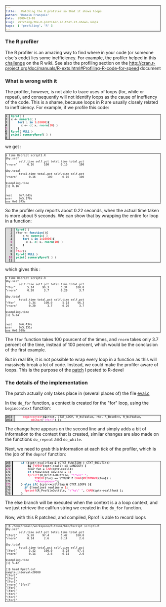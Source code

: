 ```yaml
---
title:   Patching the R profiler so that it shows loops
author: "Romain François"
date:  2009-03-03
slug:  Patching-the-R-profiler-so-that-it-shows-loops
tags:  [ "profiling", "R" ]
---
```

<div class="post-content">
<style>
pre{ 
font-size: xx-small !important; 
border: 1px solid black; 
}
</style>
<h3>The R profiler</h3>

<p>The R profiler is an amazing way to find where in your code (or someone else's code) lies some inefficiency. For example, the profiler helped in this <a href="http://wiki.r-project.org/rwiki/doku.php?id=tips:programming:code_optim2&amp;s=challenge">challenge</a> on the R wiki. See also the profiling section on the <a href="Writing%20R%20Extensions">http://cran.r-project.org/doc/manuals/R-exts.html#Profiling-R-code-for-speed</a> document</p>

<h3>What is wrong with it</h3>

<p>The profiler, however, is not able to trace uses of loops (for, while or repeat), and consequently will not identify loops as the cause of ineffiency of the code. This is a shame, because loops in R are usually closely related to inefficiency. For example, if we profile this code: </p>

<pre><font color="#000000"><span style="background:#dbdbdb; border-right:solid 2px black; margin-right:5px; "><font color="#000000">1 </font></span><font color="#009966"><strong>Rprof</strong></font>( )
<span style="background:#dbdbdb; border-right:solid 2px black; margin-right:5px; "><font color="#000000">2 </font></span>x <font color="#000000"><strong>&lt;-</strong></font> <font color="#009966"><strong>numeric</strong></font>( )
<span style="background:#dbdbdb; border-right:solid 2px black; margin-right:5px; "><font color="#000000">3 </font></span>    <font color="#006699"><strong>for</strong></font>( i <font color="#006699"><strong>in</strong></font> <font color="#ff0000">1</font><font color="#000000"><strong>:</strong></font><font color="#ff0000">10000</font>)<font color="#000000"><strong>{</strong></font>
<span style="background:#dbdbdb; border-right:solid 2px black; margin-right:5px; "><font color="#000000">4 </font></span>      x <font color="#000000"><strong>&lt;-</strong></font> <font color="#009966"><strong>c</strong></font>( x, <font color="#009966"><strong>rnorm</strong></font>(<font color="#ff0000">10</font>) )
<span style="background:#dbdbdb; border-right:solid 2px black; margin-right:5px; "><font color="#990066">5 </font></span>    <font color="#000000"><strong>}</strong></font>
<span style="background:#dbdbdb; border-right:solid 2px black; margin-right:5px; "><font color="#000000">6 </font></span><font color="#009966"><strong>Rprof</strong></font>( <font color="#006699"><strong>NULL</strong></font> )
<span style="background:#dbdbdb; border-right:solid 2px black; margin-right:5px; "><font color="#000000">7 </font></span><font color="#009966"><strong>print</strong></font>( <font color="#009966"><strong>summaryRprof</strong></font>( ) )
<span style="background:#dbdbdb; border-right:solid 2px black; margin-right:5px; "><font color="#000000">8 </font></span>
</font></pre>

we get : 

<pre>
$ time Rscript script1.R 
$by.self
        self.time self.pct total.time total.pct
"rnorm"      0.16      100       0.16       100

$by.total
        total.time total.pct self.time self.pct
"rnorm"       0.16       100      0.16      100

$sampling.time
[1] 0.16


real	0m7.043s
user	0m5.170s
sys	0m0.675s
</pre>

<p>So the profiler only reports about 0.22 seconds, when the actual time taken is more about 5 seconds. We can show that by wrapping the entire for loop in a function: </p>

<pre><font color="#000000"><span style="background:#dbdbdb; border-right:solid 2px black; margin-right:5px; "><font color="#000000">   1 </font></span><font color="#009966"><strong>Rprof</strong></font>( )
<span style="background:#dbdbdb; border-right:solid 2px black; margin-right:5px; "><font color="#000000">   2 </font></span>ffor <font color="#000000"><strong>&lt;-</strong></font> <font color="#006699"><strong>function</strong></font>()<font color="#000000"><strong>{</strong></font>
<span style="background:#dbdbdb; border-right:solid 2px black; margin-right:5px; "><font color="#000000">   3 </font></span>    x <font color="#000000"><strong>&lt;-</strong></font> <font color="#009966"><strong>numeric</strong></font>( )
<span style="background:#dbdbdb; border-right:solid 2px black; margin-right:5px; "><font color="#000000">   4 </font></span>    <font color="#006699"><strong>for</strong></font>( i <font color="#006699"><strong>in</strong></font> <font color="#ff0000">1</font><font color="#000000"><strong>:</strong></font><font color="#ff0000">10000</font>)<font color="#000000"><strong>{</strong></font>
<span style="background:#dbdbdb; border-right:solid 2px black; margin-right:5px; "><font color="#990066">   5 </font></span>      x <font color="#000000"><strong>&lt;-</strong></font> <font color="#009966"><strong>c</strong></font>( x, <font color="#009966"><strong>rnorm</strong></font>(<font color="#ff0000">10</font>) )
<span style="background:#dbdbdb; border-right:solid 2px black; margin-right:5px; "><font color="#000000">   6 </font></span>    <font color="#000000"><strong>}</strong></font>
<span style="background:#dbdbdb; border-right:solid 2px black; margin-right:5px; "><font color="#000000">   7 </font></span><font color="#000000"><strong>}</strong></font> 
<span style="background:#dbdbdb; border-right:solid 2px black; margin-right:5px; "><font color="#000000">   8 </font></span><font color="#ff0033">ffor</font>()
<span style="background:#dbdbdb; border-right:solid 2px black; margin-right:5px; "><font color="#000000">   9 </font></span><font color="#009966"><strong>Rprof</strong></font>( <font color="#006699"><strong>NULL</strong></font> )
<span style="background:#dbdbdb; border-right:solid 2px black; margin-right:5px; "><font color="#990066">  10 </font></span><font color="#009966"><strong>print</strong></font>( <font color="#009966"><strong>summaryRprof</strong></font>( ) )
<span style="background:#dbdbdb; border-right:solid 2px black; margin-right:5px; "><font color="#000000">  11 </font></span>
</font></pre>

<p>which gives this :</p>

<pre>
$ time Rscript script2.R 
$by.self
        self.time self.pct total.time total.pct
"ffor"       5.14     96.3       5.34     100.0
"rnorm"      0.20      3.7       0.20       3.7

$by.total
        total.time total.pct self.time self.pct
"ffor"        5.34     100.0      5.14     96.3
"rnorm"       0.20       3.7      0.20      3.7

$sampling.time
[1] 5.34


real	0m6.434s
user	0m5.151s
sys	0m0.698s
</pre>

<p>The <code>ffor</code> function takes 100 pourcent of the times, and <code>rnorm</code> takes only 3.7 percent of the time, instead of 100 percent, which would be the conclusion of the first example.</p>

<p>But in real life, it is not possible to wrap every loop in a function as this will massively break a lot of code. Instead, we could make the profiler aware of loops. This is the purpose of the <a href="http://www.nabble.com/profiler-and-loops-td22307982.html">patch</a> I posted to R-devel</p>

<h3>The details of the implementation</h3>

<p>The patch actually only takes place in (several places of) the file <a href="https://svn.r-project.org/R/trunk/src/main/eval.c">eval.c</a></p>

<p>In the <code>do_for</code> function, a context is created for the "for" loop, using the <code>begincontext</code> function: </p>

<pre><font color="#000000"><span style="background:#dbdbdb; border-right:solid 2px black; margin-right:5px; "><font color="#000000">1033 </font></span>    <font color="#ff0033">begincontext</font><font color="#000000"><strong>(</strong></font><font color="#000000"><strong>&amp;</strong></font>cntxt<font color="#000000"><strong>,</strong></font> CTXT_LOOP<font color="#000000"><strong>,</strong></font> R_NilValue<font color="#000000"><strong>,</strong></font> rho<font color="#000000"><strong>,</strong></font> R_BaseEnv<font color="#000000"><strong>,</strong></font> R_NilValue<font color="#000000"><strong>,</strong></font>
<span style="background:#dbdbdb; border-right:solid 2px black; margin-right:5px; "><font color="#000000">1034 </font></span>         <font color="#ff0033">mkChar</font><font color="#000000"><strong>(</strong></font><font color="#ff00cc">"</font><font color="#ff00cc">[for]</font><font color="#ff00cc">"</font><font color="#000000"><strong>)</strong></font> <font color="#000000"><strong>)</strong></font><font color="#000000"><strong>;</strong></font>
</font></pre>

<p>The change here appears on the second line and simply adds a bit of information to the context that is created, similar changes are also made on the functions <code>do_repeat</code> and <code>do_while</code>.</p>

<p>Next, we need to grab this information at each tick of the profiler, which is the job of the <code>doprof</code> function: </p>

<pre><font color="#000000"><span style="background:#dbdbdb; border-right:solid 2px black; margin-right:5px; "><font color="#000000">168 </font></span>    <font color="#006699"><strong>if</strong></font> <font color="#000000"><strong>(</strong></font><font color="#000000"><strong>(</strong></font>cptr<font color="#000000"><strong>-</strong></font><font color="#000000"><strong>&gt;</strong></font>callflag <font color="#000000"><strong>&amp;</strong></font> <font color="#000000"><strong>(</strong></font>CTXT_FUNCTION <font color="#000000"><strong>|</strong></font> CTXT_BUILTIN<font color="#000000"><strong>)</strong></font><font color="#000000"><strong>)</strong></font>
<span style="background:#dbdbdb; border-right:solid 2px black; margin-right:5px; "><font color="#000000">169 </font></span>        <font color="#000000"><strong>&amp;</strong></font><font color="#000000"><strong>&amp;</strong></font> <font color="#ff0033">TYPEOF</font><font color="#000000"><strong>(</strong></font>cptr<font color="#000000"><strong>-</strong></font><font color="#000000"><strong>&gt;</strong></font>call<font color="#000000"><strong>)</strong></font> <font color="#000000"><strong>=</strong></font><font color="#000000"><strong>=</strong></font> LANGSXP<font color="#000000"><strong>)</strong></font> <font color="#000000"><strong>{</strong></font>
<span style="background:#dbdbdb; border-right:solid 2px black; margin-right:5px; "><font color="#990066">170 </font></span>        SEXP fun <font color="#000000"><strong>=</strong></font> <font color="#ff0033">CAR</font><font color="#000000"><strong>(</strong></font>cptr<font color="#000000"><strong>-</strong></font><font color="#000000"><strong>&gt;</strong></font>call<font color="#000000"><strong>)</strong></font><font color="#000000"><strong>;</strong></font>
<span style="background:#dbdbdb; border-right:solid 2px black; margin-right:5px; "><font color="#000000">171 </font></span>        <font color="#006699"><strong>if</strong></font> <font color="#000000"><strong>(</strong></font><font color="#000000"><strong>!</strong></font>newline<font color="#000000"><strong>)</strong></font> newline <font color="#000000"><strong>=</strong></font> <font color="#ff0000">1</font><font color="#000000"><strong>;</strong></font>
<span style="background:#dbdbdb; border-right:solid 2px black; margin-right:5px; "><font color="#000000">172 </font></span>        <font color="#ff0033">fprintf</font><font color="#000000"><strong>(</strong></font>R_ProfileOutfile<font color="#000000"><strong>,</strong></font> <font color="#ff00cc">"</font><font color="#ff00cc">\"%s\"</font><font color="#ff00cc"> </font><font color="#ff00cc">"</font><font color="#000000"><strong>,</strong></font>
<span style="background:#dbdbdb; border-right:solid 2px black; margin-right:5px; "><font color="#000000">173 </font></span>            <font color="#ff0033">TYPEOF</font><font color="#000000"><strong>(</strong></font>fun<font color="#000000"><strong>)</strong></font> <font color="#000000"><strong>=</strong></font><font color="#000000"><strong>=</strong></font> SYMSXP <font color="#000000"><strong>?</strong></font> <font color="#ff0033">CHAR</font><font color="#000000"><strong>(</strong></font><font color="#ff0033">PRINTNAME</font><font color="#000000"><strong>(</strong></font>fun<font color="#000000"><strong>)</strong></font><font color="#000000"><strong>)</strong></font> <font color="#000000"><strong>:</strong></font>
<span style="background:#dbdbdb; border-right:solid 2px black; margin-right:5px; "><font color="#000000">174 </font></span>            <font color="#ff00cc">"</font><font color="#ff00cc">&lt;Anonymous&gt;</font><font color="#ff00cc">"</font><font color="#000000"><strong>)</strong></font><font color="#000000"><strong>;</strong></font>
<span style="background:#dbdbdb; border-right:solid 2px black; margin-right:5px; "><font color="#990066">175 </font></span>    <font color="#000000"><strong>}</strong></font> <font color="#006699"><strong>else</strong></font> <font color="#006699"><strong>if</strong></font><font color="#000000"><strong>(</strong></font> <font color="#000000"><strong>(</strong></font>cptr<font color="#000000"><strong>-</strong></font><font color="#000000"><strong>&gt;</strong></font>callflag <font color="#000000"><strong>&amp;</strong></font> CTXT_LOOP<font color="#000000"><strong>)</strong></font> <font color="#000000"><strong>)</strong></font><font color="#000000"><strong>{</strong></font>
<span style="background:#dbdbdb; border-right:solid 2px black; margin-right:5px; "><font color="#000000">176 </font></span>      <font color="#006699"><strong>if</strong></font> <font color="#000000"><strong>(</strong></font><font color="#000000"><strong>!</strong></font>newline<font color="#000000"><strong>)</strong></font> newline <font color="#000000"><strong>=</strong></font> <font color="#ff0000">1</font><font color="#000000"><strong>;</strong></font>
<span style="background:#dbdbdb; border-right:solid 2px black; margin-right:5px; "><font color="#000000">177 </font></span>      <font color="#ff0033">fprintf</font><font color="#000000"><strong>(</strong></font>R_ProfileOutfile<font color="#000000"><strong>,</strong></font> <font color="#ff00cc">"</font><font color="#ff00cc">\"%s\"</font><font color="#ff00cc"> </font><font color="#ff00cc">"</font><font color="#000000"><strong>,</strong></font> <font color="#ff0033">CHAR</font><font color="#000000"><strong>(</strong></font>cptr<font color="#000000"><strong>-</strong></font><font color="#000000"><strong>&gt;</strong></font>callfun<font color="#000000"><strong>)</strong></font> <font color="#000000"><strong>)</strong></font><font color="#000000"><strong>;</strong></font>  
<span style="background:#dbdbdb; border-right:solid 2px black; margin-right:5px; "><font color="#000000">178 </font></span>    <font color="#000000"><strong>}</strong></font>
</font></pre>

<p>The else branch will be executed when the context is a a loop context, and we just retrieve the callfun string we created in the <code>do_for</code> function. </p>

<p>Now, with this R patched, and compiled, Rprof is able to record loops</p>

<pre>
[]$ /home/romain/workspace/R-trunk/bin/Rscript script1.R
$by.self
        self.time self.pct total.time total.pct
"[for]"      5.28     97.4       5.42     100.0
"rnorm"      0.14      2.6       0.14       2.6

$by.total
        total.time total.pct self.time self.pct
"[for]"       5.42     100.0      5.28     97.4
"rnorm"       0.14       2.6      0.14      2.6

$sampling.time
[1] 5.42

[]$ head Rprof.out 
sample.interval=20000
"[for]" 
"[for]" 
"[for]" 
"rnorm" "[for]" 
"[for]" 
"[for]" 
"[for]" 
"[for]" 
"[for]" 
</pre>
</div>
